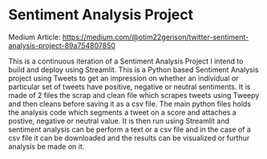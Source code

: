 # Sentiment Analysis Project
Medium Article: https://medium.com/@otim22gerison/twitter-sentiment-analysis-project-89a754807850

This is a continuous iteration of a Sentiment Analysis Project I intend to build and deploy using Streamlit.
This is a Python based Sentiment Analysis project using Tweets to get an impression on whether an individual 
or particular set of tweets have positive, negative or neutral sentiments.
It is made of 2 files the scrap and clean file which scrapes tweets using Tweepy and then cleans before saving it as a csv file.
The main python files holds the analysis code which segments a tweet on a score and attaches a postive, negative or neutral value.
It is then run using Streamlit and sentiment analysis can be perform a text or a csv file and in the case of a csv file it can be 
downloaded and the results can be visualized or furthur analysis be made on it.
